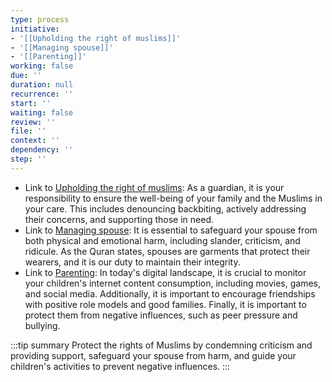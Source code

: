 ```yaml
---
type: process
initiative:
- '[[Upholding the right of muslims]]'
- '[[Managing spouse]]'
- '[[Parenting]]'
working: false
due: ''
duration: null
recurrence: ''
start: ''
waiting: false
review: ''
file: ''
context: ''
dependency: ''
step: ''
---
```


* Link to [Upholding the right of muslims](docs/sidebar1/Initiatives/worship/Upholding%20the%20right%20of%20muslims.md): As a guardian, it is your responsibility to ensure the well-being of your family and the Muslims in your care. This includes denouncing backbiting, actively addressing their concerns, and supporting those in need.
* Link to [Managing spouse](docs/sidebar1/Initiatives/worship/Managing%20spouse.md): It is essential to safeguard your spouse from both physical and emotional harm, including slander, criticism, and ridicule. As the Quran states, spouses are garments that protect their wearers, and it is our duty to maintain their integrity.
* Link to [Parenting](docs/sidebar1/Initiatives/worship/Parenting.md): In today's digital landscape, it is crucial to monitor your children's internet content consumption, including movies, games, and social media. Additionally, it is important to encourage friendships with positive role models and good families. Finally, it is important to protect them from negative influences, such as peer pressure and bullying.

:::tip summary
Protect the rights of Muslims by condemning criticism and providing support, safeguard your spouse from harm, and guide your children's activities to prevent negative influences.
:::